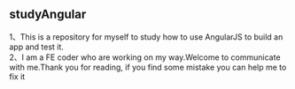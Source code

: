 ## studyAngular
1、This is a repository for myself to study how to use AngularJS to build an app and test it.<br>
2、I am a FE coder who are working on my way.Welcome to communicate with me.Thank you for reading, if you find some mistake you can help me to fix it
